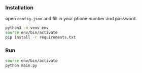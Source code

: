 ### Installation
open `config.json` and fill in your phone number and password.

```bash
python3 -m venv env
source env/bin/activate
pip install -r requirements.txt
```

### Run
```bash
source env/bin/activate
python main.py
```